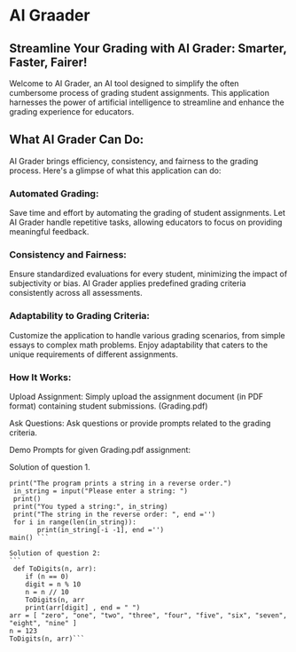 # AI Graader
## Streamline Your Grading with AI Grader: Smarter, Faster, Fairer!

Welcome to AI Grader, an AI tool designed to simplify the often cumbersome process of grading student assignments. This application harnesses the power of artificial intelligence to streamline and enhance the grading experience for educators.

## What AI Grader Can Do:
AI Grader brings efficiency, consistency, and fairness to the grading process. Here's a glimpse of what this application can do:

### Automated Grading:

Save time and effort by automating the grading of student assignments.
Let AI Grader handle repetitive tasks, allowing educators to focus on providing meaningful feedback.

### Consistency and Fairness:

Ensure standardized evaluations for every student, minimizing the impact of subjectivity or bias.
AI Grader applies predefined grading criteria consistently across all assessments.

### Adaptability to Grading Criteria:

Customize the application to handle various grading scenarios, from simple essays to complex math problems.
Enjoy adaptability that caters to the unique requirements of different assignments.



### How It Works:

Upload Assignment: Simply upload the assignment document (in PDF format) containing student submissions. (Grading.pdf)

Ask Questions: Ask questions or provide prompts related to the grading criteria.

Demo Prompts for given Grading.pdf assignment:

Solution of question 1.
```
print("The program prints a string in a reverse order.")
 in_string = input("Please enter a string: ")
 print()
 print("You typed a string:", in_string)
 print("The string in the reverse order: ", end ='')
 for i in range(len(in_string)):
       print(in_string[-i -1], end ='')
main() ```⁠

Solution of question 2:
```⁠
 def ToDigits(n, arr):	
	if (n == 0)
	digit = n % 10
	n = n // 10
	ToDigits(n, arr
	print(arr[digit] , end = " ")
arr = [ "zero", "one", "two", "three", "four", "five", "six", "seven", "eight", "nine" ]
n = 123 
ToDigits(n, arr)```
